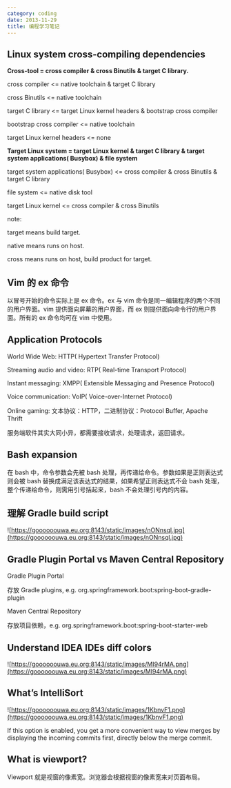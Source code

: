 ```yaml
---
category: coding
date: 2013-11-29
title: 编程学习笔记
---
```


## Linux system cross-compiling dependencies

**Cross-tool = cross compiler & cross Binutils & target C library.**

cross compiler <= native toolchain & target C library

cross Binutils <= native toolchain

target C library <= target Linux kernel headers & bootstrap cross compiler

bootstrap cross compiler <= native toolchain

target Linux kernel headers <= none

**Target Linux system = target Linux kernel & target C library & target system applications( Busybox) & file system**

target system applications( Busybox) <= cross compiler & cross Binutils & target C library

file system <= native disk tool

target Linux kernel <= cross compiler & cross Binutils

note:

target means build target.

native means runs on host.

cross means runs on host, build product for target.

## Vim 的 ex 命令

以冒号开始的命令实际上是 ex 命令。ex 与 vim 命令是同一编辑程序的两个不同的用户界面。vim 提供面向屏幕的用户界面，而 ex 则提供面向命令行的用户界面。所有的 ex 命令均可在 vim 中使用。

## Application Protocols

World Wide Web: HTTP( Hypertext Transfer Protocol)

Streaming audio and video: RTP( Real-time Transport Protocol)

Instant messaging: XMPP( Extensible Messaging and Presence Protocol)

Voice communication: VoIP( Voice-over-Internet Protocol)

Online gaming: 文本协议：HTTP，二进制协议：Protocol Buffer, Apache Thrift

服务端软件其实大同小异，都需要接收请求，处理请求，返回请求。

## Bash expansion

在 bash 中，命令参数会先被 bash 处理，再传递给命令。参数如果是正则表达式则会被 bash 替换成满足该表达式的结果，如果希望正则表达式不会 bash 处理，整个传递给命令，则需用引号括起来，bash 不会处理引号内的内容。

## 理解 Gradle build script

![https://goooooouwa.eu.org:8143/static/images/nONnsql.jpg](https://goooooouwa.eu.org:8143/static/images/nONnsql.jpg)

## Gradle Plugin Portal vs Maven Central Repository

Gradle Plugin Portal

存放 Gradle plugins, e.g. org.springframework.boot:spring-boot-gradle-plugin

Maven Central Repository

存放项目依赖，e.g. org.springframework.boot:spring-boot-starter-web

## Understand IDEA IDEs diff colors

![https://goooooouwa.eu.org:8143/static/images/MI94rMA.png](https://goooooouwa.eu.org:8143/static/images/MI94rMA.png)

## What’s IntelliSort

![https://goooooouwa.eu.org:8143/static/images/1KbnvF1.png](https://goooooouwa.eu.org:8143/static/images/1KbnvF1.png)

If this option is enabled, you get a more convenient way to view merges by displaying the incoming commits first, directly below the merge commit.

## What is viewport?

Viewport 就是视窗的像素宽。浏览器会根据视窗的像素宽来对页面布局。
